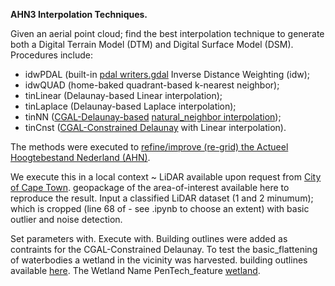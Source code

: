 **AHN3 Interpolation Techniques.**

Given an aerial point cloud; find the best interpolation technique to generate both a Digital Terrain Model (DTM) and Digital Surface Model (DSM).
Procedures include:
- idwPDAL (built-in [pdal writers.gdal](https://pdal.io/stages/writers.gdal.html) Inverse Distance Weighting (idw);
- idwQUAD (home-baked quadrant-based k-nearest neighbor);
- tinLinear (Delaunay-based Linear interpolation);
- tinLaplace (Delaunay-based Laplace interpolation);
- tinNN ([CGAL-Delaunay-based](https://doc.cgal.org/latest/Triangulation_2/index.html) [natural_neighbor interpolation](https://doc.cgal.org/latest/Interpolation/group__PkgInterpolation2NatNeighbor.html));
- tinCnst ([CGAL-Constrained Delaunay](https://doc.cgal.org/latest/Triangulation_2/index.html#title23) with Linear interpolation).

The methods were executed to [refine/improve (re-grid) the Actueel Hoogtebestand Nederland (AHN)](https://github.com/tudelft3d/geo1101.2020.ahn3).

We execute this in a local context ~ LiDAR available upon request from [City of Cape Town](https://www.capetown.gov.za/). geopackage of the area-of-interest available here to reproduce the result. 
Input a classified LiDAR dataset (1 and 2 minumum); which is cropped (line 68 of - see .ipynb to choose an extent) with basic outlier and noise detection.

Set parameters with. Execute with. 
Building outlines were added as contraints for the CGAL-Constrained Delaunay. To test the basic_flattening of waterbodies a wetland in the vicinity was harvested. 
building outlines available [here](https://odp-cctegis.opendata.arcgis.com/datasets/4a542172a2cc430898a5e635d688eee3_86/explore). The Wetland Name	PenTech_feature [wetland](). 
